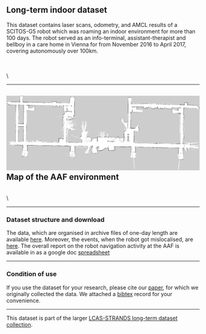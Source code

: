 Long-term indoor dataset
------------------------

This dataset contains laser scans, odometry, and AMCL results of a SCITOS-G5 robot which was roaming an indoor environment for more than 100 days. The robot served as an info-terminal, assistant-therapist and bellboy in a care home in Vienna for from November 2016 to April 2017, covering autonomously over 100km.

\
 \
 \

  ---------------------------------
  ![](images/care_home/aaf.png)
  Map of the AAF environment
  ---------------------------------

\
 \

* * * * *

### Dataset structure and download

The data, which are organised in archive files of one-day length are available [here](https://lcas.lincoln.ac.uk/owncloud/shared/datasets/AAF_Y4/). Moreover, the events, when the robot got mislocalised, are [here](https://lcas.lincoln.ac.uk/owncloud/shared/datasets/AAF_Y4/y4_glitches/). The overall report on the robot navigation activity at the AAF is available in as a google doc [spreadsheet](https://docs.google.com/spreadsheets/d/1SeyMyPDr4WoCeIf0-GxYsnGRLkYnFpTZcfQGw0nYSns/edit?usp=sharing)

* * * * *

### Condition of use

If you use the dataset for your research, please cite our [paper](https://lcas.lincoln.ac.uk/owncloud/shared/datasets/AAF_Y4/paper.pdf), for which we originally collected the data. We attached a [bibtex](https://lcas.lincoln.ac.uk/owncloud/shared/datasets/AAF_Y4/paper.bib) record for your convenience.

* * * * *

This dataset is part of the larger [LCAS-STRANDS long-term dataset collection](https://lcas.lincoln.ac.uk/owncloud/shared/datasets/index.html).
